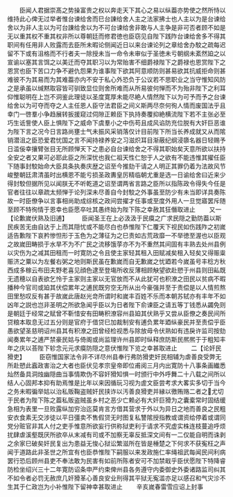 <!-- { "loadSidebar": true } -->
　　臣闻人君据崇髙之势操富贵之权以奔走天下其心之易以纵葢亦势使之然所恃以维持此心俾无过举者惟台谏给舍而巳台諌给舍人主之法家拂士也人主以为是台谏给舍以为非人主以为可台諌给舍以为不可台谏给舍非敢与人主争是非可否者顾不如是无以重其权不重其权非所以尊朝廷而修君徳也臣窃见自陛下践阼台谏给舍多不得其职间有任用非人败露而去臣所未暇论侧闻近日以来台谏论列之章给舍办駮之疏每迟留不下或有沮格而不行者夫一除授未当一命令未审似于圣徳未亏朝纲未紊然廹之以宣谕以塞其言饵之以美迁而夺其职习以为常贻害不细爵禄陛下之爵禄也恩赏陛下之恩赏也臣下苦口力争不避仇怨果为谁事陛下欲其阿意顺防则甚易欲其抗威拒命则甚难彼不为其易而为其难葢亦内不安于私心外恐负于公议若不思职业之当守惟知风防之是承虽以缄黙取容皆可驯致显位则舍所难而从所易彼何惮而不为殆非陛下之利耳仰惟聪明在上岂不洞鉴此理徒以圣度寛厚未能尽絶人情然陛下以为可予而予之台谏给舍以为可夺而夺之人主任恩人臣守法君臣之间义斯两尽奈何徇人情而废国法乎且幸门一啓羣小争趋展转扳援窥过伺隙正赖臣下执持奏覆抑絶横流陛下若不主张必至巧生诋訾使人臣上惧陛下之威命下虞羣小之中伤苟且成风谄防充位脱有大奸巨恶谁为陛下言之况今日言路尚壅士气未振风采销落仅计目前陛下所当长养成就又从而隂销潜沮之臣恐爱君忧国之言不闻持禄养安之习滋炽耳目渐蔽纪纲浸隳名器日轻赐予日滥佞幸攘臂张目无所顾惮天下之患必自台谏给舍之不得其职始矣天意所欲以扶持全安之者又果可必耶此臣之所深忧也我仁祖天性仁恕于人之欲有不能违惟其擢任臣下随事封駮始命大臣具条执奏庆歴之诏至今推劾干请之人明正其罪仍着为法故风节峻整朝廷肃清虽时出横恩不能亏损圣政夀皇厉精临朝尤重是选一日谕给舍曰近来少得封駮但据所见以闻朕无不听乾道之诏至谓两省言路之臣所以指陈政令得失今任是官者往往以章疏太频惮于论列深未尽善自今封駮之外事虽至防少有未当即详具奏陈故一时臣僚争以言事相尚助成综核之政间尝擢才任事或至度外用人一旦觉寤罢斥随至顾不特徇情于恩幸也臣愿卒吐其愚终始为陛下陈之幸赦其狂僭取进止
　　又一【论歉嵗伏熟及旧逋】
　　臣闻圣王在上必汲汲于民瘼之广求民隠之勤防葢以斯民疾苦无由自达于上而其隠忧或不能尽白也恭惟陛下仁覆天下视民如伤践阼之初嵗适告歉陛下哀矜惨怛形于玉色为之薄征为之巳责如古荒政靡一不举徳至渥也以臣观之故嵗田畴损于水旱不为不广民之流移饿莩亦不为不重然其间固有丰熟去处州县例以灾伤为之减其田租而一时寛防之令且使主家轻其租入田赋减矣租入轻矣又得赈粜赈济之粟以为左餐右粥之地则斯民虽在歉嵗而自无歉嵗之忧廼若今嵗虽号丰稔方秋西成多稼云布田夫野老喜见顔色逮至登塲所收反薄相顾觖望欲赴愬于州县则田畆既无遗穂以自表欲乞怜于主家则主家以无官放而不从此犹可也积潦之田民以贫病不暇播种今官司或廹其伏偿累年之逋民既穷空无所从出今豪强并至于责偿是以人情煎熬田里愁叹反有甚于故嵗此唐赵光竒所谓时和嵗丰百姓不乐而本朝苏轼亦有丰年不如凶年之説也岂非圣明之所欲急闻乎臣以为日者陛下俞谏臣之请五等丁钱悉从蠲免则是朝廷于经常之赋曾不靳惜安有田畴积潦容州县廹其伏熟乎又尝从臣僚之奏民间所贷粮本取息无过五分则是官府于借贷巳加裁制安有逋负累年廼纵豪民并至责偿乎臣愚欲望圣慈明诏州县其有积潦之田曾经检视悉与除放毋令伏熟如有违戾许监司按劾闻奏累年之逋严禁豪民姑与倚阁或尚监理许州县即时纵释庶防斯民熈熈于于粗知丰年之庆以荅陛下轸念元元求瘼防隠之意伏惟陛下览之幸甚取进止
　　二【论奸民猾吏】
　　臣窃惟国家法令非不详尽州县奉行弗防猾吏奸民相辅为虐善良受弊无所赴愬此蠧政害治之大者也臣伏见孝宗皇帝即位甫阅三月内出寛防十八事条画纎悉灿然备具洞烛幽隠曲当事情欺伪不容奸猾知惧一时颁行中外呼舞二十八载之间所以结人心固邦本抑有助焉惟是比年以来因循玩习视为虗文臣尝考求大畧实多切于当今之务未暇徧举姑以治私贩鞠盗贼奸民挟诈以汚善良猾吏并縁以徼贿赂二者之尤切于民者为陛下陈之葢私贩盗贼虽乡村之恶少亡赖必有大奸巨猾为之囊槖常时固结缓急相为表里一旦败露纵加穷治迄莫肯言方借其营求于外以为异日之地而善良之民粗安衣食素无交涉徒以平日彊卖不售假贷无时图复私讐隂授指教或谓资给停着或谓同党分赃官非其人付之吏手惟意所欲妄行供称狱吏利于请求不究虚实株连枝蔓追呼烦扰肆虐溪壑既厌所欲卒从末减有司或不加察无辜反抵深文间有一二仅能自明而诛剥之余家巳破矣奸民复出为患益无悛心狱讼繁滋所在皆是棰楚之下何求不获寃枉之声闻于道路此非圣世之所宜有也臣恭惟陛下嗣服以来发政施仁率绳祖武每闻民间利病罢行恐后顾州县吏不奉法敢为民害有如前所陈者安可不加禁戢乎臣伏愿陛下特降睿防检坐绍兴三十二年寛防诏条申严约束俾州县各务遵守内委御史外委诸路监司纠其不如令者必罚无赦庶几奸猾革心善良安业刑得其平狱无寃滥亦足以感召和气灾沴不生其于仁政岂为小补惟陛下留神幸甚取进止
　　辛亥嵗春雷雪应诏上封事

